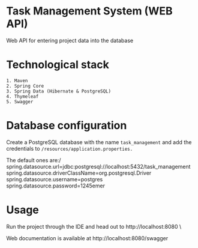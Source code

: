 
# Task Management System (WEB API)

Web API for entering project data into the database

# Technological stack

    1. Maven
    2. Spring Core
    3. Spring Data (Hibernate & PostgreSQL)
    4. Thymeleaf
    5. Swagger

# Database configuration

Create a PostgreSQL database with the name `task_management` and add 
the credentials to `/resources/application.properties.`

The default ones are:/
spring.datasource.url=jdbc:postgresql://localhost:5432/task_management
spring.datasource.driverClassName=org.postgresql.Driver
spring.datasource.username=postgres
spring.datasource.password=1245emer

# Usage

Run the project through the IDE and head out to http://localhost:8080 \

Web documentation is available at http://localhost:8080/swagger
